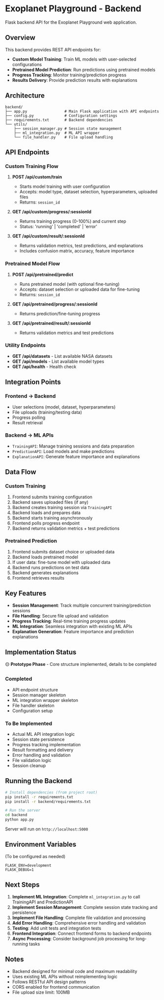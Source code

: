 # Exoplanet Playground - Backend

Flask backend API for the Exoplanet Playground web application.

## Overview

This backend provides REST API endpoints for:
- **Custom Model Training**: Train ML models with user-selected configurations
- **Pretrained Model Prediction**: Run predictions using pretrained models
- **Progress Tracking**: Monitor training/prediction progress
- **Results Delivery**: Provide prediction results with explanations

## Architecture

```
backend/
├── app.py                 # Main Flask application with API endpoints
├── config.py              # Configuration settings
├── requirements.txt       # Backend dependencies
└── utils/
    ├── session_manager.py # Session state management
    ├── ml_integration.py  # ML API wrapper
    └── file_handler.py    # File upload handling
```

## API Endpoints

### Custom Training Flow

1. **POST /api/custom/train**
   - Starts model training with user configuration
   - Accepts: model type, dataset selection, hyperparameters, uploaded files
   - Returns: `session_id`

2. **GET /api/custom/progress/:sessionId**
   - Returns training progress (0-100%) and current step
   - Status: 'running' | 'completed' | 'error'

3. **GET /api/custom/result/:sessionId**
   - Returns validation metrics, test predictions, and explanations
   - Includes confusion matrix, accuracy, feature importance

### Pretrained Model Flow

1. **POST /api/pretrained/predict**
   - Runs pretrained model (with optional fine-tuning)
   - Accepts: dataset selection or uploaded data for fine-tuning
   - Returns: `session_id`

2. **GET /api/pretrained/progress/:sessionId**
   - Returns prediction/fine-tuning progress

3. **GET /api/pretrained/result/:sessionId**
   - Returns validation metrics and test predictions

### Utility Endpoints

- **GET /api/datasets** - List available NASA datasets
- **GET /api/models** - List available model types
- **GET /api/health** - Health check

## Integration Points

### Frontend → Backend
- User selections (model, dataset, hyperparameters)
- File uploads (training/testing data)
- Progress polling
- Result retrieval

### Backend → ML APIs
- `TrainingAPI`: Manage training sessions and data preparation
- `PredictionAPI`: Load models and make predictions
- `ExplanationAPI`: Generate feature importance and explanations

## Data Flow

### Custom Training
1. Frontend submits training configuration
2. Backend saves uploaded files (if any)
3. Backend creates training session via `TrainingAPI`
4. Backend loads and prepares data
5. Backend starts training asynchronously
6. Frontend polls progress endpoint
7. Backend returns validation metrics + test predictions

### Pretrained Prediction
1. Frontend submits dataset choice or uploaded data
2. Backend loads pretrained model
3. If user data: fine-tune model with uploaded data
4. Backend runs predictions on test data
5. Backend generates explanations
6. Frontend retrieves results

## Key Features

- **Session Management**: Track multiple concurrent training/prediction sessions
- **File Handling**: Secure file upload and validation
- **Progress Tracking**: Real-time training progress updates
- **ML Integration**: Seamless integration with existing ML APIs
- **Explanation Generation**: Feature importance and prediction explanations

## Implementation Status

🟡 **Prototype Phase** - Core structure implemented, details to be completed

### Completed
- API endpoint structure
- Session manager skeleton
- ML integration wrapper skeleton
- File handler skeleton
- Configuration setup

### To Be Implemented
- Actual ML API integration logic
- Session state persistence
- Progress tracking implementation
- Result formatting and delivery
- Error handling and validation
- File validation logic
- Session cleanup

## Running the Backend

```bash
# Install dependencies (from project root)
pip install -r requirements.txt
pip install -r backend/requirements.txt

# Run the server
cd backend
python app.py
```

Server will run on `http://localhost:5000`

## Environment Variables

(To be configured as needed)

```
FLASK_ENV=development
FLASK_DEBUG=1
```

## Next Steps

1. **Implement ML Integration**: Complete `ml_integration.py` to call TrainingAPI and PredictionAPI
2. **Implement Session Management**: Complete session state tracking and persistence
3. **Implement File Handling**: Complete file validation and processing
4. **Add Error Handling**: Comprehensive error handling and validation
5. **Testing**: Add unit tests and integration tests
6. **Frontend Integration**: Connect frontend forms to backend endpoints
7. **Async Processing**: Consider background job processing for long-running tasks

## Notes

- Backend designed for minimal code and maximum readability
- Uses existing ML APIs without reimplementing logic
- Follows RESTful API design patterns
- CORS enabled for frontend communication
- File upload size limit: 100MB
